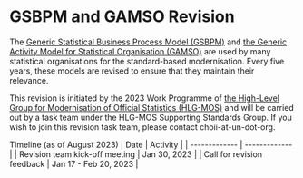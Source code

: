 # GSBPM and GAMSO Revision

The [Generic Statistical Business Process Model (GSBPM)](https://statswiki.unece.org/display/GSBPM) and [the Generic Activity Model for Statistical Organisation (GAMSO)](https://statswiki.unece.org/display/GAMSO) are used by many statistical organisations for the standard-based modernisation. Every five years, these models are revised to ensure that they maintain their relevance.

This revision is initiated by the 2023 Work Programme of [the High-Level Group for Modernisation of Official Statistics (HLG-MOS)](https://statswiki.unece.org/display/hlgbas) and will be carried out by a task team under the HLG-MOS Supporting Standards Group. If you wish to join this revision task team, please contact choii-at-un-dot-org. 

Timeline (as of August 2023)
| Date  | Activity |
| ------------- | ------------- |
| Revision team kick-off meeting | Jan 30, 2023  |
| Call for revision feedback | Jan 17 - Feb 20, 2023  |

